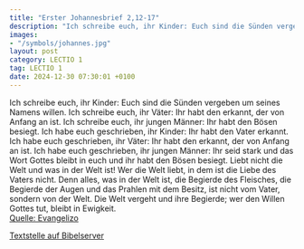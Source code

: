 ```yaml
---
title: "Erster Johannesbrief 2,12-17"
description: "Ich schreibe euch, ihr Kinder: Euch sind die Sünden vergeben um seines Namens willen. Ich schreibe euch, ihr Väter: Ihr habt den erkannt, der von Anfang an ist. Ich schreibe euch, ihr jungen Männer: Ihr habt den Bösen besiegt. Ich habe euch geschrieben, ihr Kinder: Ihr habt den V...."
images:
- "/symbols/johannes.jpg"
layout: post
category: LECTIO 1
tag: LECTIO 1
date: 2024-12-30 07:30:01 +0100
---
```

Ich schreibe euch, ihr Kinder: Euch sind die Sünden vergeben um seines Namens willen.
Ich schreibe euch, ihr Väter: Ihr habt den erkannt, der von Anfang an ist. Ich schreibe euch, ihr jungen Männer: Ihr habt den Bösen besiegt.
Ich habe euch geschrieben, ihr Kinder: Ihr habt den Vater erkannt.<!--more--> Ich habe euch geschrieben, ihr Väter: Ihr habt den erkannt, der von Anfang an ist. Ich habe euch geschrieben, ihr jungen Männer: Ihr seid stark und das Wort Gottes bleibt in euch und ihr habt den Bösen besiegt.
Liebt nicht die Welt und was in der Welt ist! Wer die Welt liebt, in dem ist die Liebe des Vaters nicht.
Denn alles, was in der Welt ist, die Begierde des Fleisches, die Begierde der Augen und das Prahlen mit dem Besitz, ist nicht vom Vater, sondern von der Welt.
Die Welt vergeht und ihre Begierde; wer den Willen Gottes tut, bleibt in Ewigkeit.<br>
[Quelle: Evangelizo](https://evangeliumtagfuertag.org/DE/gospel)

[Textstelle auf Bibelserver](https://www.bibleserver.com/EU/1.Johannes2,12-17)
